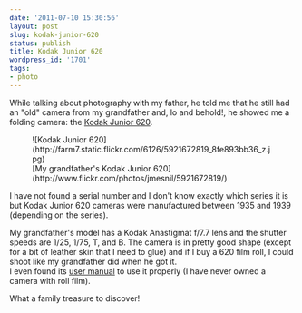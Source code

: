 ```yaml
---
date: '2011-07-10 15:30:56'
layout: post
slug: kodak-junior-620
status: publish
title: Kodak Junior 620
wordpress_id: '1701'
tags:
- photo
---
```


While talking about photography with my father, he told me that he still had an "old" camera from my grandfather and, lo and behold!, he showed me a folding camera: the [Kodak Junior 620][kodak].

<figure class="portrait">
![Kodak Junior 620](http://farm7.static.flickr.com/6126/5921672819_8fe893bb36_z.jpg)
<figcaption>[My grandfather's Kodak Junior 620](http://www.flickr.com/photos/jmesnil/5921672819/)</figcaption>
</figure>

I have not found a serial number and I don't know exactly which series it is but Kodak Junior 620 cameras were manufactured between 1935 and 1939 (depending on the series).

My grandfather's model has a Kodak Anastigmat f/7.7 lens and the shutter speeds are 1/25, 1/75, T, and B.
The camera is in pretty good shape (except for a bit of leather skin that I need to glue) and if I buy a 620 film roll, I could shoot like my grandfather did when he got it.  
I even found its [user manual][manual] to use it properly (I have never owned a camera with roll film).

What a family treasure to discover!

[kodak]: http://vieilalbum.com/KodakJuniorsix20US.htm
[manual]: http://www.cameramanuals.org/kodak_pdf/kodak_junior_six-20_six-16_iii.pdf
